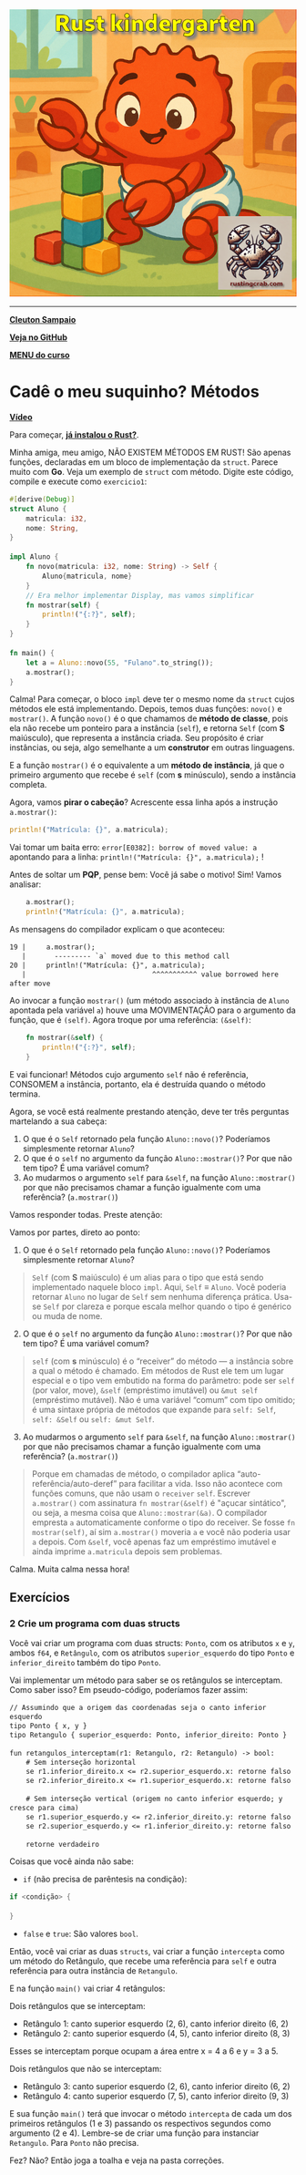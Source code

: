 <img src="../../logo.png" heigth=300>

---

[**Cleuton Sampaio**](https://linkedin.com/in/cleutonsampaio)

[**Veja no GitHub**](https://https://github.com/cleuton/rustingcrab/tree/main/rustkindergarten)

[**MENU do curso**](../../README.md)

# Cadê o meu suquinho? Métodos

[**Vídeo**](https://youtu.be/cDkfrpKciH8?si=QT00U5ICzt-285C8)

Para começar, [**já instalou o Rust?**](https://www.mycompiler.io/pt/new/rust).

Minha amiga, meu amigo, NÃO EXISTEM MÉTODOS EM RUST! São apenas funções, declaradas em um bloco de implementação da `struct`. Parece muito com **Go**. Veja um exemplo de `struct` com método. Digite este código, compile e execute como `exercicio1`: 

```rust
#[derive(Debug)]
struct Aluno {
    matricula: i32,
    nome: String,
}

impl Aluno {
    fn novo(matricula: i32, nome: String) -> Self {
        Aluno{matricula, nome}
    }
    // Era melhor implementar Display, mas vamos simplificar
    fn mostrar(self) {
        println!("{:?}", self);
    }
}

fn main() {
    let a = Aluno::novo(55, "Fulano".to_string());
    a.mostrar();
}
```

Calma! Para começar, o bloco `impl` deve ter o mesmo nome da `struct` cujos métodos ele está implementando. Depois, temos duas funções: `novo()` e `mostrar()`. A função `novo()` é o que chamamos de **método de classe**, pois ela não recebe um ponteiro para a instância (`self`), e retorna `Self` (com **S** maiúsculo), que representa a instância criada. Seu propósito é criar instâncias, ou seja, algo semelhante a um **construtor** em outras linguagens. 

E a função `mostrar()` é o equivalente a um **método de instância**, já que o primeiro argumento que recebe é `self` (com **s** minúsculo), sendo a instância completa. 

Agora, vamos **pirar o cabeção**? Acrescente essa linha após a instrução `a.mostrar()`: 

```rust
println!("Matrícula: {}", a.matricula);
```

Vai tomar um baita erro: `error[E0382]: borrow of moved value: a` apontando para a linha: `println!("Matrícula: {}", a.matricula);` !

Antes de soltar um **PQP**, pense bem: Você já sabe o motivo! Sim! Vamos analisar: 

```rust
    a.mostrar();
    println!("Matrícula: {}", a.matricula);
```

As mensagens do compilador explicam o que aconteceu: 

```shell
19 |     a.mostrar();
   |       --------- `a` moved due to this method call
20 |     println!("Matrícula: {}", a.matricula);
   |                               ^^^^^^^^^^^ value borrowed here after move
```

Ao invocar a função `mostrar()` (um método associado à instância de `Aluno` apontada pela variável `a`) houve uma MOVIMENTAÇÃO para o argumento da função, que é `(self)`. Agora troque por uma referência: `(&self)`: 

```rust
    fn mostrar(&self) {
        println!("{:?}", self);
    }
```

E vai funcionar! Métodos cujo argumento `self` não é referência, CONSOMEM a instância, portanto, ela é destruída quando o método termina. 

Agora, se você está realmente prestando atenção, deve ter três perguntas martelando a sua cabeça:

1) O que é o `Self` retornado pela função `Aluno::novo()`? Poderíamos simplesmente retornar `Aluno`?
2) O que é o `self` no argumento da função `Aluno::mostrar()`? Por que não tem tipo? É uma variável comum? 
3) Ao mudarmos o argumento `self` para `&self`, na função `Aluno::mostrar()` por que não precisamos chamar a função igualmente com uma referência? (`a.mostrar()`)

Vamos responder todas. Preste atenção: 

Vamos por partes, direto ao ponto:

1. O que é o `Self` retornado pela função `Aluno::novo()`? Poderíamos simplesmente retornar `Aluno`? 

> `Self` (com **S** maiúsculo) é um alias para o tipo que está sendo implementado naquele bloco `impl`. Aqui, `Self` ≡ `Aluno`. Você poderia retornar `Aluno` no lugar de `Self` sem nenhuma diferença prática. Usa-se `Self` por clareza e porque escala melhor quando o tipo é genérico ou muda de nome.

2. O que é o `self` no argumento da função `Aluno::mostrar()`? Por que não tem tipo? É uma variável comum? 

> `self` (com **s** minúsculo) é o “receiver” do método — a instância sobre a qual o método é chamado. Em métodos de Rust ele tem um lugar especial e o tipo vem embutido na forma do parâmetro: pode ser `self` (por valor, move), `&self` (empréstimo imutável) ou `&mut self` (empréstimo mutável). Não é uma variável “comum” com tipo omitido; é uma sintaxe própria de métodos que expande para `self: Self`, `self: &Self` ou `self: &mut Self`.

3. Ao mudarmos o argumento `self` para `&self`, na função `Aluno::mostrar()` por que não precisamos chamar a função igualmente com uma referência? (`a.mostrar()`)

> Porque em chamadas de método, o compilador aplica “auto-referência/auto-deref” para facilitar a vida. Isso não acontece com funções comuns, que não usam o `receiver` `self`. Escrever `a.mostrar()` com assinatura `fn mostrar(&self)` é "açucar sintático", ou seja, a mesma coisa que `Aluno::mostrar(&a)`. O compilador empresta `a` automaticamente conforme o tipo do receiver. Se fosse `fn mostrar(self)`, aí sim `a.mostrar()` moveria `a` e você não poderia usar `a` depois. Com `&self`, você apenas faz um empréstimo imutável e ainda imprime `a.matricula` depois sem problemas.

Calma. Muita calma nessa hora!


## Exercícios

### 2 Crie um programa com duas structs

Você vai criar um programa com duas structs: `Ponto`, com os atributos `x` e `y`, ambos `f64`, e `Retângulo`, com os atributos `superior_esquerdo` do tipo `Ponto` e `inferior_direito` também do tipo `Ponto`. 
 
Vai implementar um método para saber se os retângulos se interceptam. Como saber isso? Em pseudo-código, poderíamos fazer assim: 

```text
// Assumindo que a origem das coordenadas seja o canto inferior esquerdo
tipo Ponto { x, y }
tipo Retangulo { superior_esquerdo: Ponto, inferior_direito: Ponto }

fun retangulos_interceptam(r1: Retangulo, r2: Retangulo) -> bool:
    # Sem interseção horizontal
    se r1.inferior_direito.x <= r2.superior_esquerdo.x: retorne falso
    se r2.inferior_direito.x <= r1.superior_esquerdo.x: retorne falso

    # Sem interseção vertical (origem no canto inferior esquerdo; y cresce para cima)
    se r1.superior_esquerdo.y <= r2.inferior_direito.y: retorne falso
    se r2.superior_esquerdo.y <= r1.inferior_direito.y: retorne falso

    retorne verdadeiro
```

Coisas que você ainda não sabe: 

- `if` (não precisa de parêntesis na condição):

```rust
if <condição> {

}
```

- `false` e `true`: São valores `bool`. 

Então, você vai criar as duas `structs`, vai criar a função `intercepta` como um método do Retângulo, que recebe uma referência para `self` e outra referência para outra instância de `Retangulo`. 

E na função `main()` vai criar 4 retângulos: 

Dois retângulos que se interceptam:

- Retângulo 1: canto superior esquerdo (2, 6), canto inferior direito (6, 2)
- Retângulo 2: canto superior esquerdo (4, 5), canto inferior direito (8, 3)

Esses se interceptam porque ocupam a área entre x = 4 a 6 e y = 3 a 5.

Dois retângulos que não se interceptam:

- Retângulo 3: canto superior esquerdo (2, 6), canto inferior direito (6, 2)
- Retângulo 4: canto superior esquerdo (7, 5), canto inferior direito (9, 3)

E sua função `main()` terá que invocar o método `intercepta` de cada um dos primeiros retângulos (1 e 3) passando os respectivos segundos como argumento (2 e 4). Lembre-se de criar uma função para instanciar `Retangulo`. Para `Ponto` não precisa.

Fez? Não? Então joga a toalha e veja na pasta correções. 